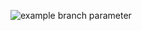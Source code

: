 ![example branch parameter](https://github.com/skarmux/feaston/actions/workflows/rust.yml/badge.svg?branch=main)
